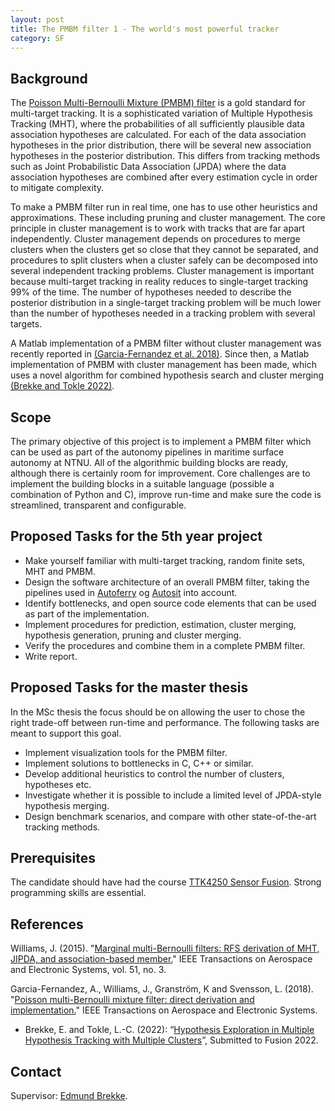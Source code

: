 ```yaml
---
layout: post
title: The PMBM filter 1 - The world's most powerful tracker
category: SF
---
```

## Background


The [Poisson Multi-Bernoulli Mixture (PMBM) filter] is a gold standard for multi-target tracking. It is a sophisticated variation of Multiple Hypothesis Tracking (MHT), where the probabilities of all sufficiently plausible data association hypotheses are calculated. 
For each of the data association hypotheses in the prior distribution, there will be several new association hypotheses in the posterior distribution. This differs from tracking methods such as Joint Probabilistic Data Association (JPDA) where the data association hypotheses are combined after every estimation cycle in order to mitigate complexity. 

To make a PMBM filter run in real time, one has to use other heuristics and approximations. These including pruning and cluster management. 
The core principle in cluster management is to work with tracks that are far apart independently. Cluster management depends on procedures to merge clusters when the clusters get so close that they cannot be separated, and procedures to split clusters when a cluster safely can be decomposed into several independent tracking problems. 
Cluster management is important because multi-target tracking in reality reduces to single-target tracking 99&#37; of the time. The number of hypotheses needed to describe the posterior distribution in a single-target tracking problem will be much lower than the number of hypotheses needed in a tracking problem with several targets. 

A Matlab implementation of a PMBM filter without cluster management was recently reported in [(Garcia-Fernandez et al. 2018)].  Since then, a Matlab implementation of PMBM with cluster management has been made, which uses a novel algorithm for combined hypothesis search and cluster merging [(Brekke and Tokle 2022)]. 



## Scope

The primary objective of this project is to implement a PMBM filter which can be used as part of the autonomy pipelines in maritime surface autonomy at NTNU. All of the algorithmic building blocks are ready, although there is certainly room for improvement. Core challenges are to implement the building blocks in a suitable language (possible a combination of Python and C), improve run-time and make sure the code is streamlined, transparent and configurable.  

## Proposed Tasks for the 5th year project

* Make yourself familiar with multi-target tracking, random finite sets, MHT and PMBM. 
* Design the software architecture of an overall PMBM filter, taking the pipelines used in [Autoferry] og [Autosit] into account. 
* Identify bottlenecks, and open source code elements that can be used as part of the implementation. 
* Implement procedures for prediction, estimation, cluster merging, hypothesis generation, pruning and cluster merging.
* Verify the procedures and combine them in a complete PMBM filter.
* Write report.

## Proposed Tasks for the master thesis

In the MSc thesis the focus should be on allowing the user to chose the right trade-off between run-time and performance. The following tasks are meant to support this goal.

* Implement visualization tools for the PMBM filter. 
* Implement solutions to bottlenecks in C, C++ or similar.
* Develop additional heuristics to control the number of clusters, hypotheses etc. 
* Investigate whether it is possible to include a limited level of JPDA-style hypothesis merging. 
* Design benchmark scenarios, and compare with other state-of-the-art tracking methods.


## Prerequisites

The candidate should have had the course [TTK4250 Sensor Fusion]. Strong programming skills are essential.


## References
Williams, J. (2015). "[Marginal multi-Bernoulli filters: RFS derivation of MHT, JIPDA, and association-based member.][Williams2015]" IEEE Transactions on Aerospace and Electronic Systems, vol. 51, no. 3.

Garcia-Fernandez, A., Williams, J., Granström, K and Svensson, L. (2018). "[Poisson multi-Bernoulli mixture filter: direct derivation and implementation.][(Garcia-Fernandez et al. 2018)]" IEEE Transactions on Aerospace and Electronic Systems.

* Brekke, E. and Tokle, L.-C. (2022): “[Hypothesis Exploration in Multiple Hypothesis Tracking with Multiple Clusters](https://folk.ntnu.no/edmundfo/fusion2022preprints/BrekkeTokleExploration.pdf)”, Submitted to Fusion 2022. 


## Contact

Supervisor: [Edmund Brekke].  

[Edmund Brekke]: www.ntnu.edu/employees/edmund.brekke
[Williams2015]: https://ieeexplore.ieee.org/document/7272821
[Habtemariam2014]: https://www.sciencedirect.com/science/article/pii/S0165168414003636
[Liland2017]: https://brage.bibsys.no/xmlui/bitstream/handle/11250/2452107/16477_FULLTEXT.pdf?sequence=1
[Autosit]: https://www.ntnu.edu/autosit
[Autoferry]: https://www.ntnu.edu/autoferry
[(Garcia-Fernandez et al. 2018)]: https://ieeexplore.ieee.org/document/8289337
[(Brekke and Tokle 2022)]: https://folk.ntnu.no/edmundfo/fusion2022preprints/BrekkeTokleExploration.pdf
[TTK4250 Sensor Fusion]: https://www.ntnu.no/studier/emner/TTK4250#tab=omEmnet
[Poisson Multi-Bernoulli Mixture (PMBM) filter]: https://ieeexplore.ieee.org/document/7272821
